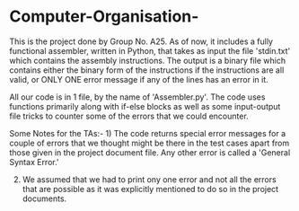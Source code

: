 # Computer-Organisation-

This is the project done by Group No. A25. As of now, it includes a fully functional assembler, written in Python, that takes as input the file 'stdin.txt' which contains the
assembly instructions. The output is a binary file which contains either the binary form of the instructions if the instructions are all valid, or ONLY ONE error message if any of
the lines has an error in it.

All our code is in 1 file, by the name of 'Assembler.py'. The code uses functions primarily along with  if-else blocks as well as some input-output file tricks to counter some of 
the errors that we could encounter.



Some Notes for the TAs:- 1) The code returns special error messages for a couple of errors that we thought might be there in the test cases apart from those given in the project document file. Any other error is called a 'General Syntax Error.'

2) We assumed that we had to print ony one error and not all the errors that are possible as it was explicitly mentioned to do so in the project documents.
